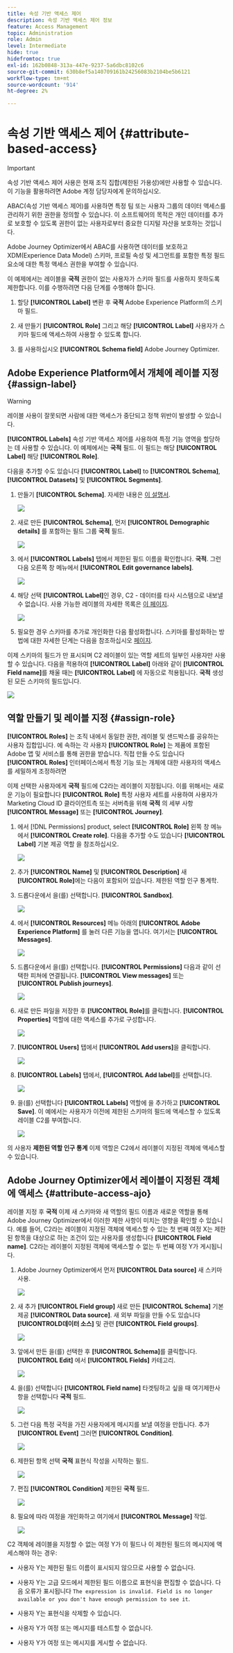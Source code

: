 ```yaml
---
title: 속성 기반 액세스 제어
description: 속성 기반 액세스 제어 정보
feature: Access Management
topic: Administration
role: Admin
level: Intermediate
hide: true
hidefromtoc: true
exl-id: 162b0848-313a-447e-9237-5a6dbc8102c6
source-git-commit: 630b8ef5a140709161b24256083b2104be5b6121
workflow-type: tm+mt
source-wordcount: '914'
ht-degree: 2%

---
```


# 속성 기반 액세스 제어 {#attribute-based-access}

>[!IMPORTANT]
>
>속성 기반 액세스 제어 사용은 현재 조직 집합(제한된 가용성)에만 사용할 수 있습니다. 이 기능을 활용하려면 Adobe 계정 담당자에게 문의하십시오.

ABAC(속성 기반 액세스 제어)를 사용하면 특정 팀 또는 사용자 그룹의 데이터 액세스를 관리하기 위한 권한을 정의할 수 있습니다. 이 소프트웨어의 목적은 개인 데이터를 추가로 보호할 수 있도록 권한이 없는 사용자로부터 중요한 디지털 자산을 보호하는 것입니다.

Adobe Journey Optimizer에서 ABAC를 사용하면 데이터를 보호하고 XDM(Experience Data Model) 스키마, 프로필 속성 및 세그먼트를 포함한 특정 필드 요소에 대한 특정 액세스 권한을 부여할 수 있습니다.

<!--For a more detailed list of the terminology used with ABAC, refer to Adobe Experience Platform documentation.-->

이 예제에서는 레이블을 **국적** 권한이 없는 사용자가 스키마 필드를 사용하지 못하도록 제한합니다. 이를 수행하려면 다음 단계를 수행해야 합니다.

1. 할당  **[!UICONTROL Label]** 변환 후 **국적** Adobe Experience Platform의 스키마 필드.

2. 새 만들기  **[!UICONTROL Role]** 그리고 해당  **[!UICONTROL Label]** 사용자가 스키마 필드에 액세스하여 사용할 수 있도록 합니다.

3. 를 사용하십시오  **[!UICONTROL Schema field]** Adobe Journey Optimizer.

## Adobe Experience Platform에서 개체에 레이블 지정 {#assign-label}

>[!WARNING]
>
>레이블 사용이 잘못되면 사람에 대한 액세스가 중단되고 정책 위반이 발생할 수 있습니다.

**[!UICONTROL Labels]** 속성 기반 액세스 제어를 사용하여 특정 기능 영역을 할당하는 데 사용할 수 있습니다.
이 예제에서는 **국적** 필드. 이 필드는 해당 **[!UICONTROL Label]** 해당  **[!UICONTROL Role]**.

다음을 추가할 수도 있습니다  **[!UICONTROL Label]** to  **[!UICONTROL Schema]**,  **[!UICONTROL Datasets]** 및  **[!UICONTROL Segments]**.

1. 만들기 **[!UICONTROL Schema]**. 자세한 내용은 [이 설명서](https://experienceleague.adobe.com/docs/experience-platform/xdm/schema/composition.html?lang=ko-KR).

   ![](assets/label_1.png)

1. 새로 만든 **[!UICONTROL Schema]**, 먼저 **[!UICONTROL Demographic details]** 를 포함하는 필드 그룹 **국적** 필드.

   ![](assets/label_2.png)

1. 에서 **[!UICONTROL Labels]** 탭에서 제한된 필드 이름을 확인합니다. **국적**. 그런 다음 오른쪽 창 메뉴에서 **[!UICONTROL Edit governance labels]**.

   ![](assets/label_3.png)

1. 해당 선택 **[!UICONTROL Label]**&#x200B;인 경우, C2 - 데이터를 타사 시스템으로 내보낼 수 없습니다. 사용 가능한 레이블의 자세한 목록은 [이 페이지](https://experienceleague.adobe.com/docs/experience-platform/data-governance/labels/reference.html#contract-labels).

   ![](assets/label_4.png)

1. 필요한 경우 스키마를 추가로 개인화한 다음 활성화합니다. 스키마를 활성화하는 방법에 대한 자세한 단계는 다음을 참조하십시오 [페이지](https://experienceleague.adobe.com/docs/experience-platform/xdm/ui/resources/schemas.html#profile).

이제 스키마의 필드가 만 표시되며 C2 레이블이 있는 역할 세트의 일부인 사용자만 사용할 수 있습니다.
다음을 적용하여 **[!UICONTROL Label]** 아래와 같이 **[!UICONTROL Field name]**&#x200B;를 채울 때는 **[!UICONTROL Label]** 에 자동으로 적용됩니다. **국적** 생성된 모든 스키마의 필드입니다.

![](assets/label_5.png)

## 역할 만들기 및 레이블 지정 {#assign-role}

**[!UICONTROL Roles]** 는 조직 내에서 동일한 권한, 레이블 및 샌드박스를 공유하는 사용자 집합입니다. 에 속하는 각 사용자 **[!UICONTROL Role]** 는 제품에 포함된 Adobe 앱 및 서비스를 통해 권한을 받습니다.
직접 만들 수도 있습니다 **[!UICONTROL Roles]** 인터페이스에서 특정 기능 또는 개체에 대한 사용자의 액세스를 세밀하게 조정하려면

이제 선택한 사용자에게 **국적** 필드에 C2라는 레이블이 지정됩니다. 이를 위해서는 새로운 기능이 필요합니다 **[!UICONTROL Role]** 특정 사용자 세트를 사용하여 사용자가 Marketing Cloud ID 클라이언트측 또는 서버측을 위해 **국적** 의 세부 사항 **[!UICONTROL Message]** 또는 **[!UICONTROL Journey]**.

1. 에서 [!DNL Permissions] product, select **[!UICONTROL Role]** 왼쪽 창 메뉴에서 **[!UICONTROL Create role]**. 다음을 추가할 수도 있습니다 **[!UICONTROL Label]** 기본 제공 역할 을 참조하십시오.

   ![](assets/role_1.png)

1. 추가 **[!UICONTROL Name]** 및 **[!UICONTROL Description]** 새 **[!UICONTROL Role]**&#x200B;에는 다음이 포함되어 있습니다. 제한된 역할 인구 통계학.

1. 드롭다운에서 을(를) 선택합니다. **[!UICONTROL Sandbox]**.

   ![](assets/role_2.png)

1. 에서 **[!UICONTROL Resources]** 메뉴 아래의 **[!UICONTROL Adobe Experience Platform]** 를 눌러 다른 기능을 엽니다. 여기서는 **[!UICONTROL Messages]**.

   ![](assets/role_3.png)

1. 드롭다운에서 을(를) 선택합니다. **[!UICONTROL Permissions]** 다음과 같이 선택한 피쳐에 연결됩니다. **[!UICONTROL View messages]** 또는 **[!UICONTROL Publish journeys]**.

   ![](assets/role_6.png)

1. 새로 만든 파일을 저장한 후 **[!UICONTROL Role]**&#x200B;를 클릭합니다. **[!UICONTROL Properties]** 역할에 대한 액세스를 추가로 구성합니다.

   ![](assets/role_7.png)

1. **[!UICONTROL Users]** 탭에서 **[!UICONTROL Add users]**&#x200B;을 클릭합니다.

   ![](assets/role_8.png)

1. **[!UICONTROL Labels]** 탭에서, **[!UICONTROL Add label]**&#x200B;를 선택합니다.

   ![](assets/role_9.png)

1. 을(를) 선택합니다 **[!UICONTROL Labels]** 역할에 을 추가하고 **[!UICONTROL Save]**. 이 예에서는 사용자가 이전에 제한된 스키마의 필드에 액세스할 수 있도록 레이블 C2를 부여합니다.

   ![](assets/role_4.png)

의 사용자 **제한된 역할 인구 통계** 이제 역할은 C2에서 레이블이 지정된 객체에 액세스할 수 있습니다.

## Adobe Journey Optimizer에서 레이블이 지정된 객체에 액세스 {#attribute-access-ajo}

레이블 지정 후 **국적** 이제 새 스키마와 새 역할의 필드 이름과 새로운 역할을 통해 Adobe Journey Optimizer에서 이러한 제한 사항이 미치는 영향을 확인할 수 있습니다.
예를 들어, C2라는 레이블이 지정된 객체에 액세스할 수 있는 첫 번째 여정 X는 제한된 항목을 대상으로 하는 조건이 있는 사용자를 생성합니다 **[!UICONTROL Field name]**. C2라는 레이블이 지정된 객체에 액세스할 수 없는 두 번째 여정 Y가 게시됩니다.

1. Adobe Journey Optimizer에서 먼저 **[!UICONTROL Data source]** 새 스키마 사용.

   ![](assets/journey_1.png)

1. 새 추가 **[!UICONTROL Field group]** 새로 만든 **[!UICONTROL Schema]** 기본 제공 **[!UICONTROL Data source]**. 새 외부 파일을 만들 수도 있습니다 **[!UICONTROLD데이터 소스]** 및 관련 **[!UICONTROL Field groups]**.

   ![](assets/journey_2.png)

1. 앞에서 만든 을(를) 선택한 후 **[!UICONTROL Schema]**&#x200B;를 클릭합니다. **[!UICONTROL Edit]** 에서 **[!UICONTROL Fields]** 카테고리.

   ![](assets/journey_3.png)

1. 을(를) 선택합니다 **[!UICONTROL Field name]** 타겟팅하고 싶을 때 여기제한사항을 선택합니다 **국적** 필드.

   ![](assets/journey_4.png)

1. 그런 다음 특정 국적을 가진 사용자에게 메시지를 보낼 여정을 만듭니다. 추가 **[!UICONTROL Event]** 그러면 **[!UICONTROL Condition]**.

   ![](assets/journey_5.png)

1. 제한된 항목 선택 **국적** 표현식 작성을 시작하는 필드.

   ![](assets/journey_6.png)

1. 편집 **[!UICONTROL Condition]** 제한된 **국적** 필드.

   ![](assets/journey_7.png)

1. 필요에 따라 여정을 개인화하고 여기에서 **[!UICONTROL Message]** 작업.

   ![](assets/journey_8.png)

C2 객체에 레이블을 지정할 수 없는 여정 Y가 이 필드나 이 제한된 필드의 메시지에 액세스해야 하는 경우:

* 사용자 Y는 제한된 필드 이름이 표시되지 않으므로 사용할 수 없습니다.

* 사용자 Y는 고급 모드에서 제한된 필드 이름으로 표현식을 편집할 수 없습니다. 다음 오류가 표시됩니다 `The expression is invalid. Field is no longer available or you don't have enough permission to see it`.

* 사용자 Y는 표현식을 삭제할 수 있습니다.

* 사용자 Y가 여정 또는 메시지를 테스트할 수 없습니다.

* 사용자 Y가 여정 또는 메시지를 게시할 수 없습니다.
